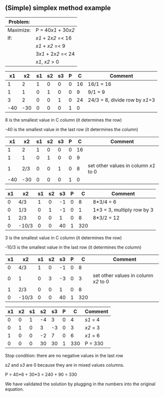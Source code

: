 ## (Simple) simplex method example

| Problem: |  |
| -- | -- |
| Maximize: | P = 40*x1* + 30*x2* |
| If: | *x1* + 2*x2* =< 16 |
|  | *x1* + *x2* =< 9 |
|  | 3*x1* + 2*x2* =< 24 |
|  | *x1*, *x2* > 0 |

| x1 | x2 | s1 | s2 | s3 | P | C | Comment |
| -- | -- | -- | -- | -- | -- | -- | -- |
| 1 | 2 | 1 | 0 | 0 | 0 | 16 |  16/1 = 16 |
| 1 | 1 | 0 | 1 | 0 | 0 | 9 |  9/1 = 9 |
| 3 | 2 | 0 | 0 | 1 | 0 | 24 |  24/3 = 8, divide row by *x1*=3 |
| -40 | -30 | 0 | 0 | 0 | 1 | 0 |    |

8 is the smallest value in C column (it determines the row)

-40 is the smallest value in the last row (it determines the column)

| x1 | x2 | s1 | s2 | s3 | P | C | Comment |
| -- | -- | -- | -- | -- | -- | -- | -- |
| 1 | 2 | 1 | 0 | 0 | 0 | 16 |  |
| 1 | 1 | 0 | 1 | 0 | 0 | 9 |  |
| 1 | 2/3 | 0 | 0 | 1 | 0 | 8 | set other values in column *x1* to 0
| -40 | -30 | 0 | 0 | 0 | 1 | 0 |  |

| x1 | x2 | s1 | s2 | s3 | P | C | Comment |
| -- | -- | -- | -- | -- | -- | -- | -- |
| 0 | 4/3 | 1 | 0 | -1 | 0 | 8 | 8\*3/4 = 6 |
| 0 | 1/3 | 0 | 1 | -1 | 0 | 1 | 1\*3 = 3, multiply row by 3 |
| 1 | 2/3 | 0 | 0 | 1 | 0 | 8 | 8\*3/2 = 12 |
| 0 | -10/3 | 0 | 0 | 40 | 1 | 320 |  |

3 is the smallest value in C column (it determines the row)

-10/3 is the smallest value in the last row (it determines the column)

| x1 | x2 | s1 | s2 | s3 | P | C | Comment |
| -- | -- | -- | -- | -- | -- | -- | -- |
| 0 | 4/3 | 1 | 0 | -1 | 0 | 8 |  |
| 0 | 1 | 0 | 3 | -3 | 0 | 3 | set other values in column *x2* to 0 |
| 1 | 2/3 | 0 | 0 | 1 | 0 | 8 |  |
| 0 | -10/3 | 0 | 0 | 40 | 1 | 320 |  |

| x1 | x2 | s1 | s2 | s3 | P | C | Comment |
| -- | -- | -- | -- | -- | -- | -- | -- |
| 0 | 0 | 1 | -4 | 3 | 0 | 4 | *s1* = 4 |
| 0 | 1 | 0 | 3 | -3 | 0 | 3 | *x2* = 3 |
| 1 | 0 | 0 | -2 | 7 | 0 | 6 | *x1* = 6 |
| 0 | 0 | 0 | 30 | 30 | 1 | 330 | P = 330 |

Stop condition: there are no negative values in the last row

*s2* and *s3* are 0 because they are in mixed values columns.

P = 40\*6 + 30\*3 = 240 + 90 = 330

We have validated the solution by plugging in the numbers into the original equation.
